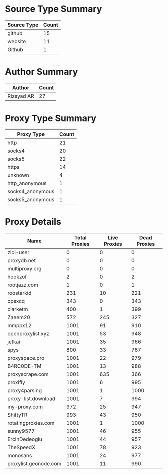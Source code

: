 # Source Type Summary

| Source Type | Count |
|-------------|-------|
| github | 15 |
| website | 11 |
| Github | 1 |


# Author Summary

| Author | Count |
|--------|-------|
| Rizsyad AR | 27 |


# Proxy Type Summary

| Proxy Type | Count |
|------------|-------|
| http | 21 |
| socks4 | 20 |
| socks5 | 22 |
| https | 14 |
| unknown | 4 |
| http_anonymous | 1 |
| socks4_anonymous | 1 |
| socks5_anonymous | 1 |


# Proxy Details

| Name | Total Proxies | Live Proxies | Dead Proxies |
|------|---------------|--------------|---------------|
| zloi-user | 0 | 0 | 0 |
| proxydb.net | 0 | 0 | 0 |
| multiproxy.org | 0 | 0 | 0 |
| hookzof | 2 | 0 | 2 |
| rootjazz.com | 1 | 0 | 1 |
| roosterkid | 231 | 10 | 221 |
| opsxcq | 343 | 0 | 343 |
| clarketm | 400 | 1 | 399 |
| Zaeem20 | 572 | 245 | 327 |
| mmppx12 | 1001 | 91 | 910 |
| openproxylist.xyz | 1001 | 53 | 948 |
| jetkai | 1001 | 35 | 966 |
| spys | 800 | 33 | 767 |
| proxyspace.pro | 1001 | 22 | 979 |
| B4RC0DE-TM | 1001 | 13 | 988 |
| proxyscrape.com | 1001 | 635 | 366 |
| proxifly | 1001 | 6 | 995 |
| proxy4parsing | 1001 | 1 | 1000 |
| proxy-list.download | 1001 | 7 | 994 |
| my-proxy.com | 972 | 25 | 947 |
| ShiftyTR | 993 | 43 | 950 |
| rotatingproxies.com | 1001 | 1 | 1000 |
| sunny9577 | 1001 | 46 | 955 |
| ErcinDedeoglu | 1001 | 44 | 957 |
| TheSpeedX | 1001 | 78 | 923 |
| monosans | 1001 | 24 | 977 |
| proxylist.geonode.com | 1001 | 11 | 990 |

